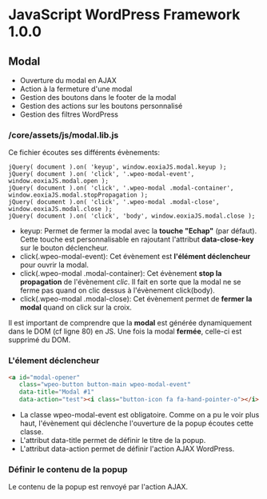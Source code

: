 # JavaScript WordPress Framework 1.0.0

## Modal

* Ouverture du modal en AJAX
* Action à la fermeture d'une modal
* Gestion des boutons dans le footer de la modal
* Gestion des actions sur les boutons personnalisé
* Gestion des filtres WordPress

### /core/assets/js/modal.lib.js

Ce fichier écoutes ses différents évènements:

```JS
jQuery( document ).on( 'keyup', window.eoxiaJS.modal.keyup );
jQuery( document ).on( 'click', '.wpeo-modal-event', window.eoxiaJS.modal.open );
jQuery( document ).on( 'click', '.wpeo-modal .modal-container', window.eoxiaJS.modal.stopPropagation );
jQuery( document ).on( 'click', '.wpeo-modal .modal-close', window.eoxiaJS.modal.close );
jQuery( document ).on( 'click', 'body', window.eoxiaJS.modal.close );
```

* keyup: Permet de fermer la modal avec la **touche "Echap"** (par défaut). Cette touche est personnalisable en rajoutant l'attribut **data-close-key** sur le bouton déclencheur.
* click(.wpeo-modal-event): Cet évènement est **l'élément déclencheur** pour ouvrir la modal.
* click(.wpeo-modal .modal-container): Cet évènement **stop la propagation** de l'évènement *clic*. Il fait en sorte que la modal ne se ferme pas quand on clic dessus à l'évènement click(body).
* click(.wpeo-modal .modal-close): Cet évènement permet de **fermer la modal** quand on click sur la croix.

Il est important de comprendre que la **modal** est générée dynamiquement dans le DOM (cf ligne 80) en JS. Une fois la modal **fermée**, celle-ci est supprimé du DOM.

### L'élement déclencheur

```html
<a id="modal-opener"
   class="wpeo-button button-main wpeo-modal-event"
   data-title="Modal #1"
   data-action="test"><i class="button-icon fa fa-hand-pointer-o"></i> <span>Cliquer pour ouvrir la modal #1</span></a>
```

* La classe wpeo-modal-event est obligatoire. Comme on a pu le voir plus haut, l'évènement qui déclenche l'ouverture de la popup écoutes cette classe.
* L'attribut data-title permet de définir le titre de la popup.
* L'attribut data-action permet de définir l'action AJAX WordPress.

### Définir le contenu de la popup

Le contenu de la popup est renvoyé par l'action AJAX.
